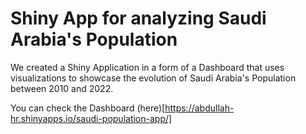 # Shiny App for analyzing Saudi Arabia's Population

We created a Shiny Application in a form of a Dashboard that uses visualizations to showcase the evolution of Saudi Arabia's Population between 2010 and 2022.

You can check the Dashboard (here)[https://abdullah-hr.shinyapps.io/saudi-population-app/]